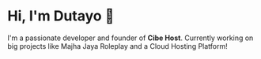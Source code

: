 # Hi, I'm Dutayo 👋
I'm a passionate developer and founder of **Cibe Host**. Currently working on big projects like Majha Jaya Roleplay and a Cloud Hosting Platform!
